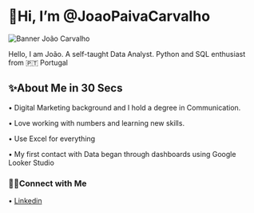# 👋Hi, I’m @JoaoPaivaCarvalho
![Banner João Carvalho](https://github.com/user-attachments/assets/74468ac7-ce87-46b8-83de-67211669f102)


Hello, I am João. A self-taught Data Analyst. Python and SQL enthusiast from 🇵🇹 Portugal

## ✨About Me in 30 Secs
• Digital Marketing background and I hold a degree in Communication.

• Love working with numbers and learning new skills.

• Use Excel for everything

• My first contact with Data began through dashboards using Google Looker Studio

### 👋🏻Connect with Me
  • [Linkedin](https://www.linkedin.com/in/joao-paivacarvalho/)
